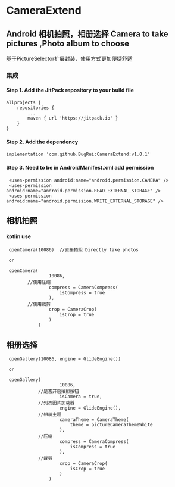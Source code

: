 # CameraExtend  
## Android 相机拍照，相册选择 Camera to take pictures ,Photo album to choose 
基于PictureSelector扩展封装，使用方式更加便捷舒适

### 集成
#### Step 1. Add the JitPack repository to your build file
```
allprojects {
	repositories {
		...
		maven { url 'https://jitpack.io' }
	}
}
```
#### Step 2. Add the dependency
```
implementation 'com.github.BugRui:CameraExtend:v1.0.1'
```
#### Step 3. Need to be in AndroidManifest.xml add permission
```
 <uses-permission android:name="android.permission.CAMERA" />
 <uses-permission android:name="android.permission.READ_EXTERNAL_STORAGE" /> 
 <uses-permission android:name="android.permission.WRITE_EXTERNAL_STORAGE" />
```
## 相机拍照 
#### kotlin use
```
 openCamera(10086)  //直接拍照 Directly take photos
 
 or
 
 openCamera(
                10086,
		//使用压缩 
                compress = CameraCompress(
                    isCompress = true
                ),
		//使用裁剪
                crop = CameraCrop(
                    isCrop = true
                )
            )

```
## 相册选择 
```
 openGallery(10086, engine = GlideEngine())
 
 or
 
 openGallery(
                    10086,
		    //是否开启拍照按钮
                    isCamera = true,
		    //列表图片加载器
                    engine = GlideEngine(),
		    //相册主题
                    cameraTheme = CameraTheme(
                        theme = pictureCameraThemeWhite
                    ),
		    //压缩
                    compress = CameraCompress(
                        isCompress = true
                    ),
		    //裁剪
                    crop = CameraCrop(
                        isCrop = true
                    )
                )
 
```
